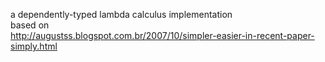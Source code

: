 a dependently-typed lambda calculus implementation<br>
based on<br>
http://augustss.blogspot.com.br/2007/10/simpler-easier-in-recent-paper-simply.html
